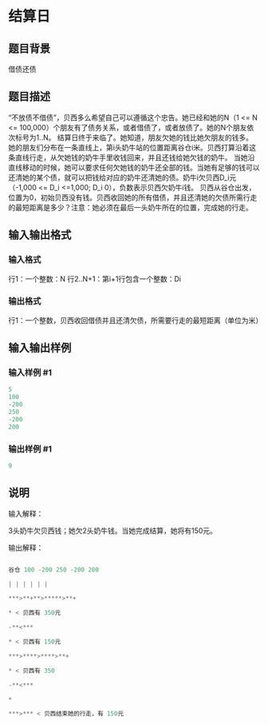 # 结算日

## 题目背景

借债还债

## 题目描述

“不放债不借债”，贝西多么希望自己可以遵循这个忠告。她已经和她的N（1 <= N <= 100,000）个朋友有了债务关系，或者借债了，或者放债了。她的N个朋友依次标号为1..N。 结算日终于来临了。她知道，朋友欠她的钱比她欠朋友的钱多。她的朋友们分布在一条直线上，第i头奶牛站的位置距离谷仓i米。贝西打算沿着这条直线行走，从欠她钱的奶牛手里收钱回来，并且还钱给她欠钱的奶牛。 当她沿直线移动的时候，她可以要求任何欠她钱的奶牛还全部的钱。当她有足够的钱可以还清她的某个债，就可以把钱给对应的奶牛还清她的债。奶牛i欠贝西D\_i元（-1,000 <= D\_i <=1,000; D\_i  0），负数表示贝西欠奶牛i钱。 贝西从谷仓出发，位置为0，初始贝西没有钱。贝西收回她的所有借债，并且还清她的欠债所需行走的最短距离是多少？注意：她必须在最后一头奶牛所在的位置，完成她的行走。

## 输入输出格式

### 输入格式

行1：一个整数：N 行2..N+1：第i+1行包含一个整数：Di

### 输出格式

行1：一个整数，贝西收回借债并且还清欠债，所需要行走的最短距离（单位为米）

## 输入输出样例

### 输入样例 #1

```cpp
5
100
-200
250
-200
200
```


### 输出样例 #1

```cpp
9

```
## 说明

输入解释：

3头奶牛欠贝西钱；她欠2头奶牛钱。当她完成结算，她将有150元。

输出解释：

```cpp

谷仓 100 -200 250 -200 200

| | | | | |

***>**+**>*****>**+

* < 贝西有 350元

-**<***

* < 贝西有 150元

***>****>****>**+

* < 贝西有 350

-**<***

*

***>*** < 贝西结束她的行走，有 150元

```

